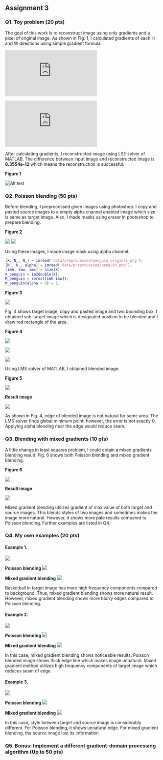 ## Assignment 3
### Q1. Toy problem (20 pts)

The goal of this work is to reconstruct image using only gradients and a pixel of original image. As shown in Fig. 1, I calculated gradients of each H and W directions using simple gradient formula.

![\Large grad_h(h, w) = image(h+1, w) - image(h, w)](https://latex.codecogs.com/svg.latex?grad_h(h,%20w)%20=%20image(h+1,%20w)%20-%20image(h,%20w))

![\Large grad_h(h, w) = image(h+1, w) - image(h, w)](https://latex.codecogs.com/svg.latex?grad_w(h,%20w)%20=%20image(h,%20w+1)%20-%20image(h,%20w))

After calculating gradients, I reconstructed image using LSE solver of MATLAB.
The difference between input image and reconstructed image is **8.3554e-12** which means the reconstruction is successful.

**Figure 1**

![Alt text](/assignment3_result/results/Q1/figure/figure1.png)

### Q2. Poisson blending (50 pts)

Before blending, I preprocessed given images using photoshop. I copy and pasted source images to a empty alpha channel enabled image which size is same as target image. Also, I made masks using eraser in photoshop to prepare blending.

**Figure 2**

![](/assignment3_result/data/preprocessed/chick_original.png)
![](/assignment3_result/data/preprocessed/chick.png)


Using these images, I made image mask using alpha channel.
```matlab
[X, N_, N_] = imread('data/preprocessed/penguin_original.png');
[N_, N_, alpha] = imread('data/preprocessed/penguin.png');
[imh, imw, imc] = size(X);
X_penguin = im2double(X);
M_penguin = zeros([imh imw]);
M_penguin(alpha > 0) = 1;
```

**Figure 3**

![](/assignment3_result/results/Q2/figure/figure1.png)


Fig. 4 shows target image, copy and pasted image and two bounding box. I obtained sub-target image which is designated position to be blended and I draw red rectangle of the area.

**Figure 4**

![](/assignment3_result/results/Q2/figure/figure2.png)

![](/assignment3_result/results/Q2/figure/figure3.png)

![](/assignment3_result/results/Q2/figure/figure4.png)


Using LMS solver of MATLAB, I obtained blended image.

**Figure 5**

![](/assignment3_result/results/Q2/figure/figure5.png)


**Result image**

![](/assignment3_result/results/Q2/Q2_blended_image.png)


As shown in Fig. 4, edge of blended image is not natural for some area. The LMS solver finds global minimum point, however, the error is not exactly 0. Applying alpha blending near the edge would reduce seam.


### Q3. Blending with mixed gradients (10 pts)

A little change in least squares problem, I could obtain a mixed gradients blending result. Fig. 6 shows both Poisson blending and mixed gradient blending.

**Figure 6**

![](/assignment3_result/results/Q3/figure/figure1.png)


**Result image**

![](/assignment3_result/results/Q3/Q3_mixed_gradient_blended_image.png)


Mixed gradient blending utilizes gradient of max value of both target and source images. This blends styles of two images and sometimes makes the image more natural. However, it shows more pale results compared to Poisson blending. Further examples are listed in Q4.



### Q4. My own examples (20 pts)

#### Example 1. ####

![](/assignment3_result/results/Q4/1/figure1.png)

**Poisson blending**
![](/assignment3_result/results/Q4/1/1_poisson.png)

**Mixed gradient blending**
![](/assignment3_result/results/Q4/1/1_mixed_gradient.png)


Basketball in target image has more high frequency components compared to background. Thus, mixed gradient blending shows more natural result. However, mixed gradient blending shows more blurry edges compared to Poisson blending.


#### Example 2. ####

![](/assignment3_result/results/Q4/3/figure3.png)

**Poisson blending**
![](/assignment3_result/results/Q4/3/3_poisson.png)

**Mixed gradient blending**
![](/assignment3_result/results/Q4/3/3_mixed_gradient.png)


In this case, mixed gradient blending shows noticeable results. Poisson blended image shows thick edge line which makes image unnatural. Mixed gradient method utilizes high frequency components of target image which reduces seam of edge.


#### Example 3. ####

![](/assignment3_result/results/Q4/2/figure2.png)

**Poisson blending**
![](/assignment3_result/results/Q4/2/2_poisson.png)

**Mixed gradient blending**
![](/assignment3_result/results/Q4/2/2_mixed_gradient.png)


In this case, style between target and source image is considerably different. For Poisson blending, it shows unnatural edge. For mixed gradient blending, the source image lost its information.





### Q5. Bonus: Implement a different gradient-domain processing algorithm (Up to 50 pts)


